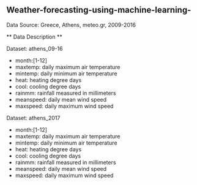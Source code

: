 ## Weather-forecasting-using-machine-learning-




Data Source: Greece, Athens, meteo.gr, 2009-2016

** Data Description **

Dataset: athens_09-16

- month:[1-12]
- maxtemp: daily maximum air temperature
- mintemp: daily minimum air temperature
- heat: heating degree days
- cool: cooling degree days
- rainmm: rainfall measured in millimeters
- meanspeed: daily mean wind speed
- maxspeed: daily maximum wind speed

Dataset: athens_2017

- month:[1-12]
- maxtemp: daily maximum air temperature
- mintemp: daily minimum air temperature
- heat: heating degree days
- cool: cooling degree days
- rainmm: rainfall measured in millimeters
- meanspeed: daily mean wind speed
- maxspeed: daily maximum wind speed


